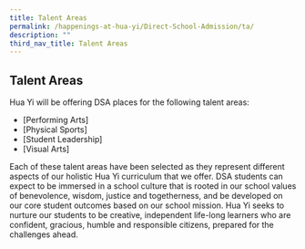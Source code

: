```yaml
---
title: Talent Areas
permalink: /happenings-at-hua-yi/Direct-School-Admission/ta/
description: ""
third_nav_title: Talent Areas
---
```



## Talent Areas

Hua Yi will be offering DSA places for the following talent areas:  

*   [Performing Arts]
*   [Physical Sports]
*   [Student Leadership]
*   [Visual Arts]

Each of these talent areas have been selected as they represent different aspects of our holistic Hua Yi curriculum that we offer. DSA students can expect to be immersed in a school culture that is rooted in our school values of benevolence, wisdom, justice and togetherness, and be developed on our core student outcomes based on our school mission. Hua Yi seeks to nurture our students to be creative, independent life-long learners who are confident, gracious, humble and responsible citizens, prepared for the challenges ahead.